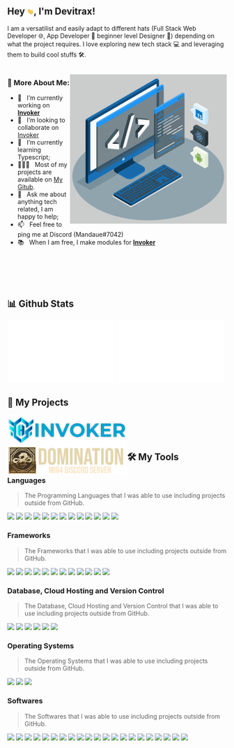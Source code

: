 ## Hey <img src="./resources/images/wave.gif" width="3%">, I'm Devitrax!

I am a versatilist and easily adapt to different hats (Full Stack Web Developer 🌐, App Developer 📱 beginner level Designer 🎨) depending on what the project requires. I love exploring new tech stack 💻 and leveraging them to build cool stuffs 🛠️. 
<br/>
<br/>

<img align="right" alt="GIF" src="./resources/images/techstack.gif" width="360px"/>
  
### 🧐 More About Me:

- 🔭 &nbsp; I’m currently working on **[Invoker](https://github.com/Invoke-Hub)**
- 🤝 &nbsp; I’m looking to collaborate on [Invoker](https://github.com/Invoke-Hub)
- 🌱 &nbsp; I’m currently learning Typescript; 
- 👨🏻‍💻 &nbsp; Most of my projects are available on [My Gitub](https://github.com/Azshurith).
- 💬 &nbsp; Ask me about anything tech related, I am happy to help;
- 📫 &nbsp; Feel free to ping me at Discord (Mandaue#7042)
- 📚 &nbsp; When I am free, I make modules for **[Invoker](https://github.com/Invoke-Hub)**

<br/>
<br/>
<br/>
<br/>

## 📊 Github Stats

<p align-text="center">
  <img alt="invoker" src="https://raw.githubusercontent.com/Azshurith/github-stats-transparent/output/generated/overview.svg" width="49%"> 
  <img alt="invoker" src="https://raw.githubusercontent.com/Azshurith/github-stats-transparent/output/generated/languages.svg" width="49%"> 
</p>

## 💼 My Projects
<a href="https://github.com/Invoke-Hub" target="_blank"> 
  <img alt="invoker" src="https://github.com/Invoke-Hub/Invoker/blob/main/src/modules/main/resources/LogoText.png?raw=true" height="68" align="left"> 
</a>
<a href="https://github.com/Invoke-Hub" target="_blank"> 
  <img alt="domination" src="https://github.com/Azshurith/MIR4-Atlas/raw/main/src/modules/core/resources/images/DominationLogo.png?raw=true" height="68" align="left"> 
</a>

</br>
</br>
</br>

## 🛠️ My Tools

### Languages

> The Programming Languages that I was able to use including projects outside from GitHub.

![](https://img.shields.io/badge/node.js-%2343853D.svg?style=for-the-badge&logo=node-dot-js&logoColor=white)
![](https://img.shields.io/badge/javascript-%23323330.svg?style=for-the-badge&logo=javascript&logoColor=%23F7DF1E)
![](https://img.shields.io/badge/typescript-%23007ACC.svg?style=for-the-badge&logo=typescript&logoColor=white)
![](https://img.shields.io/badge/html5-%23E34F26.svg?style=for-the-badge&logo=html5&logoColor=white)
![](https://img.shields.io/badge/css3-%231572B6.svg?style=for-the-badge&logo=css3&logoColor=white)
![](https://img.shields.io/badge/c-%2300599C.svg?style=for-the-badge&logo=c&logoColor=white)
![](https://img.shields.io/badge/c++-%2300599C.svg?style=for-the-badge&logo=c%2B%2B&ogoColor=white)
![](https://img.shields.io/badge/c%23-%23239120.svg?style=for-the-badge&logo=c-sharp&logoColor=white)
![](https://img.shields.io/badge/java-%23ED8B00.svg?style=for-the-badge&logo=java&logoColor=white)
![](https://img.shields.io/badge/php-%23777BB4.svg?style=for-the-badge&logo=php&logoColor=white)
![](https://img.shields.io/badge/kotlin-%230095D5.svg?style=for-the-badge&logo=kotlin&logoColor=white)
![](https://img.shields.io/badge/ruby-%23CC342D.svg?style=for-the-badge&logo=ruby&logoColor=white)
![](https://img.shields.io/badge/shell_script-%23121011.svg?style=for-the-badge&logo=gnu-bash&logoColor=white)

### Frameworks

> The Frameworks that I was able to use including projects outside from GitHub.

![](https://img.shields.io/badge/express.js-%23404d59.svg?style=for-the-badge&logo=express&logoColor=%2361DAFB)
![](https://img.shields.io/badge/react-%2320232a.svg?style=for-the-badge&logo=react&logoColor=%2361DAFB)
![](https://img.shields.io/badge/angular-%23DD0031.svg?style=for-the-badge&logo=angular&logoColor=white)
![](https://img.shields.io/badge/angular.js-%23E23237.svg?style=for-the-badge&logo=angularjs&logoColor=white)
![](https://img.shields.io/badge/bootstrap-%23563D7C.svg?style=for-the-badge&logo=bootstrap&logoColor=white)
![](https://img.shields.io/badge/materialui-%230081CB.svg?style=for-the-badge&logo=material-ui&logoColor=white)
![](https://img.shields.io/badge/jquery-%230769AD.svg?style=for-the-badge&logo=jquery&logoColor=white)
![](https://img.shields.io/badge/laravel-%23FF2D20.svg?style=for-the-badge&logo=laravel&logoColor=white)
![](https://img.shields.io/badge/spring-%236DB33F.svg?style=for-the-badge&logo=spring&logoColor=white)
![](https://img.shields.io/badge/SASS-hotpink.svg?style=for-the-badge&logo=SASS&logoColor=white)
![](https://img.shields.io/badge/Electron-20232e.svg?style=for-the-badge&logo=electron&logoColor=white)
![](https://img.shields.io/badge/Wordpress-21759B.svg?style=for-the-badge&logo=wordpress&logoColor=white)

### Database, Cloud Hosting and Version Control

> The Database, Cloud Hosting and Version Control that I was able to use including projects outside from GitHub.

![](https://img.shields.io/badge/GitHub%20Pages-327FC7.svg?style=for-the-badge&logo=github&logoColor=white)
![](https://img.shields.io/badge/Heroku-430098.svg?style=for-the-badge&logo=heroku&logoColor=white)
![](https://img.shields.io/badge/MySQL-00f.svg?style=for-the-badge&logo=mysql&logoColor=white)
![](https://img.shields.io/badge/PostgreSQL-316192.svg?style=for-the-badge&logo=postgresql&logoColor=white)
![](https://img.shields.io/badge/gitlab-%23181717.svg?style=for-the-badge&logo=gitlab&logoColor=white)
![](https://img.shields.io/badge/github-%23121011.svg?style=for-the-badge&logo=github&logoColor=white)

### Operating Systems

> The Operating Systems that I was able to use including projects outside from GitHub.

![](https://img.shields.io/badge/Ubuntu-E95420?style=for-the-badge&logo=ubuntu&logoColor=white)
![](https://img.shields.io/badge/Windows-0078D6?style=for-the-badge&logo=windows&logoColor=white)
![](https://img.shields.io/badge/Android-3DDC84?style=for-the-badge&logo=android&logoColor=white)

### Softwares

> The Softwares that I was able to use including projects outside from GitHub.

![](https://img.shields.io/badge/Adobe-FF0000.svg?style=for-the-badge&logo=adobe&logoColor=white)
![](https://img.shields.io/badge/adobephotoshop-%2331A8FF.svg?style=for-the-badge&logo=adobephotoshop&logoColor=white)
![](https://img.shields.io/badge/adobeillustrator-%23FF9A00.svg?style=for-the-badge&logo=adobeillustrator&logoColor=white)
![](https://img.shields.io/badge/VisualStudio-5C2D91.svg?style=for-the-badge&logo=visual-studio&logoColor=white)
![](https://img.shields.io/badge/VisualStudioCode-0078d7.svg?style=for-the-badge&logo=visual-studio-code&logoColor=white)
![](https://img.shields.io/badge/IntelliJIDEA-000000.svg?style=for-the-badge&logo=intellij-idea&logoColor=white)
![](https://img.shields.io/badge/NetBeansIDE-1B6AC6.svg?style=for-the-badge&logo=apache-netbeans-ide&logoColor=white)
![](https://img.shields.io/badge/VIM-%2311AB00.svg?style=for-the-badge&logo=vim&logoColor=white)
![](https://img.shields.io/badge/sublime_text-%23575757.svg?style=for-the-badge&logo=sublime-text&logoColor=important")
![](https://img.shields.io/badge/phpstorm-143?style=for-the-badge&logo=phpstorm&logoColor=black&color=black&labelColor=darkorchid)
![](https://img.shields.io/badge/Git-F05033.svg?style=for-the-badge&logo=git&logoColor=white)
![](https://img.shields.io/badge/Google%20Sheets-34A853.svg?style=for-the-badge&logo=google%20sheets&logoColor=white)
![](https://img.shields.io/badge/-OBS%20Studio-302E31?style=for-the-badge&logo=obs-studio&logoColor=white)
![](https://img.shields.io/badge/Postman-FF6C37?style=for-the-badge&logo=postman&logoColor=white)
![](https://img.shields.io/badge/-Stack%20Overflow-FE7A16?style=for-the-badge&logo=stack-overflow&logoColor=white)
![](https://img.shields.io/badge/Visual%20Studio%20Code-0078d7.svg?style=for-the-badge&logo=visual-studio-code&logoColor=white)
![](https://img.shields.io/badge/docker-%230db7ed.svg?style=for-the-badge&logo=docker&logoColor=white)
![](https://img.shields.io/badge/vagrant-%231563FF.svg?style=for-the-badge&logo=vagrant&logoColor=white)
![](https://img.shields.io/badge/Babel-F9DC3e?style=for-the-badge&logo=babel&logoColor=black)
![](https://img.shields.io/badge/apache-%23D42029.svg?style=for-the-badge&logo=apache&logoColor=white)
![](https://img.shields.io/badge/jenkins-%232C5263.svg?style=for-the-badge&logo=jenkins&logoColor=white)
